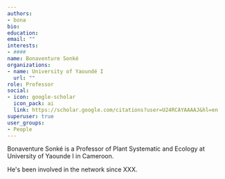 ```yaml
---
authors:
- bona
bio: 
education:
email: ""
interests:
- ####
name: Bonaventure Sonké
organizations:
- name: University of Yaoundé I
  url: ""
role: Professor
social:
- icon: google-scholar
  icon_pack: ai
  link: https://scholar.google.com/citations?user=U24RCAYAAAAJ&hl=en
superuser: true
user_groups:
- People
---
```


Bonaventure Sonké is a Professor of Plant Systematic and Ecology at University of Yaounde I in Cameroon.

He's been involved in the network since XXX.
 ####
 


